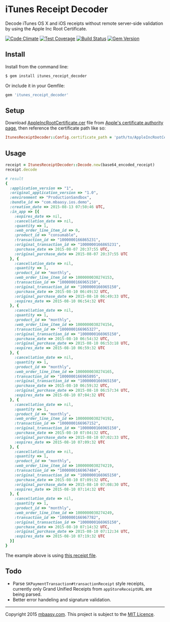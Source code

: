 # iTunes Receipt Decoder

Decode iTunes OS X and iOS receipts without remote server-side validation by using the Apple Inc Root Certificate.

[![Code Climate](https://codeclimate.com/github/mbaasy/itunes_receipt_decoder/badges/gpa.svg)](https://codeclimate.com/github/mbaasy/itunes_receipt_decoder)
[![Test Coverage](https://codeclimate.com/github/mbaasy/itunes_receipt_decoder/badges/coverage.svg)](https://codeclimate.com/github/mbaasy/itunes_receipt_decoder/coverage)
[![Build Status](https://travis-ci.org/mbaasy/itunes_receipt_decoder.svg?branch=master)](https://travis-ci.org/mbaasy/itunes_receipt_decoder)
[![Gem Version](https://badge.fury.io/rb/itunes_receipt_decoder.svg)](https://badge.fury.io/rb/itunes_receipt_decoder)

## Install

Install from the command line:

```bash
$ gem install itunes_receipt_decoder
```

Or include it in your Gemfile:

```ruby
gem 'itunes_receipt_decoder'
```

## Setup

Download [AppleIncRootCertificate.cer](https://www.apple.com/appleca/AppleIncRootCertificate.cer) file from [Apple's certificate authority page](https://www.apple.com/certificateauthority/), then reference the certificate path like so:

```ruby
ItunesReceiptDecoder::Config.certificate_path = 'path/to/AppleIncRootCertificate.cer'
```

## Usage

```ruby
receipt = ItunesReceiptDecoder::Decode.new(base64_encoded_receipt)
receipt.decode

# result
{
  :application_version => "1",
  :original_application_version => "1.0",
  :environment => "ProductionSandbox",
  :bundle_id => "com.mbaasy.ios.demo",
  :creation_date => 2015-08-13 07:50:46 UTC,
  :in_app => [{
    :expires_date => nil,
    :cancellation_date => nil,
    :quantity => 1,
    :web_order_line_item_id => 0,
    :product_id => "consumable",
    :transaction_id => "1000000166865231",
    :original_transaction_id => "1000000166865231",
    :purchase_date => 2015-08-07 20:37:55 UTC,
    :original_purchase_date => 2015-08-07 20:37:55 UTC
  }, {
    :cancellation_date => nil,
    :quantity => 1,
    :product_id => "monthly",
    :web_order_line_item_id => 1000000030274153,
    :transaction_id => "1000000166965150",
    :original_transaction_id => "1000000166965150",
    :purchase_date => 2015-08-10 06:49:32 UTC,
    :original_purchase_date => 2015-08-10 06:49:33 UTC,
    :expires_date => 2015-08-10 06:54:32 UTC
  }, {
    :cancellation_date => nil,
    :quantity => 1,
    :product_id => "monthly",
    :web_order_line_item_id => 1000000030274154,
    :transaction_id => "1000000166965327",
    :original_transaction_id => "1000000166965150",
    :purchase_date => 2015-08-10 06:54:32 UTC,
    :original_purchase_date => 2015-08-10 06:53:18 UTC,
    :expires_date => 2015-08-10 06:59:32 UTC
  }, {
    :cancellation_date => nil,
    :quantity => 1,
    :product_id => "monthly",
    :web_order_line_item_id => 1000000030274165,
    :transaction_id => "1000000166965895",
    :original_transaction_id => "1000000166965150",
    :purchase_date => 2015-08-10 06:59:32 UTC,
    :original_purchase_date => 2015-08-10 06:57:34 UTC,
    :expires_date => 2015-08-10 07:04:32 UTC
  }, {
    :cancellation_date => nil,
    :quantity => 1,
    :product_id => "monthly",
    :web_order_line_item_id => 1000000030274192,
    :transaction_id => "1000000166967152",
    :original_transaction_id => "1000000166965150",
    :purchase_date => 2015-08-10 07:04:32 UTC,
    :original_purchase_date => 2015-08-10 07:02:33 UTC,
    :expires_date => 2015-08-10 07:09:32 UTC
  }, {
    :cancellation_date => nil,
    :quantity => 1,
    :product_id => "monthly",
    :web_order_line_item_id => 1000000030274219,
    :transaction_id => "1000000166967484",
    :original_transaction_id => "1000000166965150",
    :purchase_date => 2015-08-10 07:09:32 UTC,
    :original_purchase_date => 2015-08-10 07:08:30 UTC,
    :expires_date => 2015-08-10 07:14:32 UTC
  }, {
    :cancellation_date => nil,
    :quantity => 1,
    :product_id => "monthly",
    :web_order_line_item_id => 1000000030274249,
    :transaction_id => "1000000166967782",
    :original_transaction_id => "1000000166965150",
    :purchase_date => 2015-08-10 07:14:32 UTC,
    :original_purchase_date => 2015-08-10 07:12:34 UTC,
    :expires_date => 2015-08-10 07:19:32 UTC
  }]
}
```
The example above is using [this receipt file](/spec/fixtures/receipt.txt).

## Todo

* Parse `SKPaymentTransaction#transactionReceipt` style receipts, currently only Grand Unified Receipts from `appStoreReceiptURL` are being parsed.
* Better error handeling and signature validation.

---

Copyright 2015 [mbaasy.com](https://mbaasy.com/). This project is subject to the [MIT Licence](/LICENCE).
